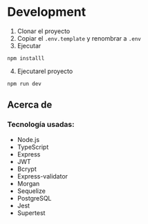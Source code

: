# Development

1. Clonar el proyecto
2. Copiar el ```.env.template``` y renombrar a ```.env```
3. Ejecutar

```
npm installl
```

4. Ejecutarel proyecto

```
npm run dev
```

## Acerca de
### Tecnología usadas: 
- Node.js
- TypeScript
- Express
- JWT
- Bcrypt
- Express-validator
- Morgan
- Sequelize
- PostgreSQL
- Jest
- Supertest
